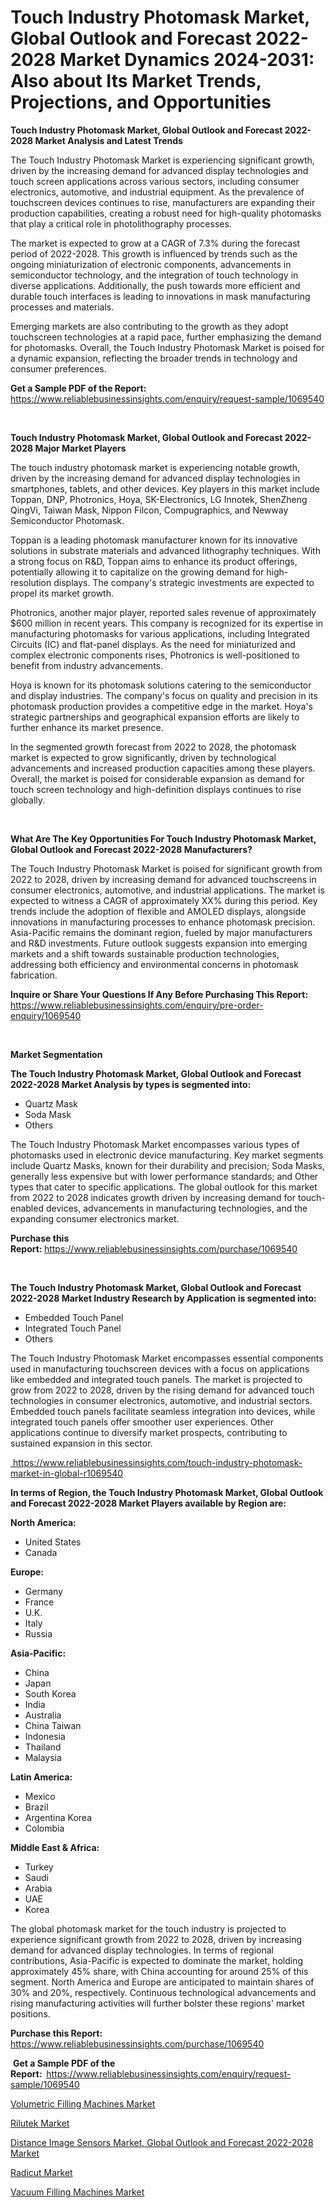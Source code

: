 <p><h1>Touch Industry Photomask Market, Global Outlook and Forecast 2022-2028 Market Dynamics 2024-2031: Also about Its Market Trends, Projections, and Opportunities</h1></p><p><strong>Touch Industry Photomask Market, Global Outlook and Forecast 2022-2028 Market Analysis and Latest Trends</strong></p>
<p><p>The Touch Industry Photomask Market is experiencing significant growth, driven by the increasing demand for advanced display technologies and touch screen applications across various sectors, including consumer electronics, automotive, and industrial equipment. As the prevalence of touchscreen devices continues to rise, manufacturers are expanding their production capabilities, creating a robust need for high-quality photomasks that play a critical role in photolithography processes.</p><p>The market is expected to grow at a CAGR of 7.3% during the forecast period of 2022-2028. This growth is influenced by trends such as the ongoing miniaturization of electronic components, advancements in semiconductor technology, and the integration of touch technology in diverse applications. Additionally, the push towards more efficient and durable touch interfaces is leading to innovations in mask manufacturing processes and materials.</p><p>Emerging markets are also contributing to the growth as they adopt touchscreen technologies at a rapid pace, further emphasizing the demand for photomasks. Overall, the Touch Industry Photomask Market is poised for a dynamic expansion, reflecting the broader trends in technology and consumer preferences.</p></p>
<p><strong>Get a Sample PDF of the Report:&nbsp;</strong> <a href="https://www.reliablebusinessinsights.com/enquiry/request-sample/1069540?utm_campaign=102&utm_medium=2&utm_source=Github&utm_content=ia&utm_term=04122024&utm_id=touch-industry-photomask-market-global-outlook-and-forecast-2022-2028">https://www.reliablebusinessinsights.com/enquiry/request-sample/1069540</a></p>
<p>&nbsp;</p>
<p><strong>Touch Industry Photomask Market, Global Outlook and Forecast 2022-2028 Major Market Players</strong></p>
<p><p>The touch industry photomask market is experiencing notable growth, driven by the increasing demand for advanced display technologies in smartphones, tablets, and other devices. Key players in this market include Toppan, DNP, Photronics, Hoya, SK-Electronics, LG Innotek, ShenZheng QingVi, Taiwan Mask, Nippon Filcon, Compugraphics, and Newway Semiconductor Photomask.</p><p>Toppan is a leading photomask manufacturer known for its innovative solutions in substrate materials and advanced lithography techniques. With a strong focus on R&D, Toppan aims to enhance its product offerings, potentially allowing it to capitalize on the growing demand for high-resolution displays. The company's strategic investments are expected to propel its market growth.</p><p>Photronics, another major player, reported sales revenue of approximately $600 million in recent years. This company is recognized for its expertise in manufacturing photomasks for various applications, including Integrated Circuits (IC) and flat-panel displays. As the need for miniaturized and complex electronic components rises, Photronics is well-positioned to benefit from industry advancements.</p><p>Hoya is known for its photomask solutions catering to the semiconductor and display industries. The company's focus on quality and precision in its photomask production provides a competitive edge in the market. Hoya's strategic partnerships and geographical expansion efforts are likely to further enhance its market presence.</p><p>In the segmented growth forecast from 2022 to 2028, the photomask market is expected to grow significantly, driven by technological advancements and increased production capacities among these players. Overall, the market is poised for considerable expansion as demand for touch screen technology and high-definition displays continues to rise globally.</p></p>
<p>&nbsp;</p>
<p><strong>What Are The Key Opportunities For Touch Industry Photomask Market, Global Outlook and Forecast 2022-2028 Manufacturers?</strong></p>
<p><p>The Touch Industry Photomask Market is poised for significant growth from 2022 to 2028, driven by increasing demand for advanced touchscreens in consumer electronics, automotive, and industrial applications. The market is expected to witness a CAGR of approximately XX% during this period. Key trends include the adoption of flexible and AMOLED displays, alongside innovations in manufacturing processes to enhance photomask precision. Asia-Pacific remains the dominant region, fueled by major manufacturers and R&D investments. Future outlook suggests expansion into emerging markets and a shift towards sustainable production technologies, addressing both efficiency and environmental concerns in photomask fabrication.</p></p>
<p><strong>Inquire or Share Your Questions If Any Before Purchasing This Report:</strong> <a href="https://www.reliablebusinessinsights.com/enquiry/pre-order-enquiry/1069540?utm_campaign=102&utm_medium=2&utm_source=Github&utm_content=ia&utm_term=04122024&utm_id=touch-industry-photomask-market-global-outlook-and-forecast-2022-2028">https://www.reliablebusinessinsights.com/enquiry/pre-order-enquiry/1069540</a></p>
<p>&nbsp;</p>
<p><strong>Market Segmentation</strong></p>
<p><strong>The Touch Industry Photomask Market, Global Outlook and Forecast 2022-2028 Market Analysis by types is segmented into:</strong></p>
<p><ul><li>Quartz Mask</li><li>Soda Mask</li><li>Others</li></ul></p>
<p><p>The Touch Industry Photomask Market encompasses various types of photomasks used in electronic device manufacturing. Key market segments include Quartz Masks, known for their durability and precision; Soda Masks, generally less expensive but with lower performance standards; and Other types that cater to specific applications. The global outlook for this market from 2022 to 2028 indicates growth driven by increasing demand for touch-enabled devices, advancements in manufacturing technologies, and the expanding consumer electronics market.</p></p>
<p><strong>Purchase this Report:&nbsp;</strong><a href="https://www.reliablebusinessinsights.com/purchase/1069540?utm_campaign=102&utm_medium=2&utm_source=Github&utm_content=ia&utm_term=04122024&utm_id=touch-industry-photomask-market-global-outlook-and-forecast-2022-2028">https://www.reliablebusinessinsights.com/purchase/1069540</a></p>
<p>&nbsp;</p>
<p><strong>The Touch Industry Photomask Market, Global Outlook and Forecast 2022-2028 Market Industry Research by Application is segmented into:</strong></p>
<p><ul><li>Embedded Touch Panel</li><li>Integrated Touch Panel</li><li>Others</li></ul></p>
<p><p>The Touch Industry Photomask Market encompasses essential components used in manufacturing touchscreen devices with a focus on applications like embedded and integrated touch panels. The market is projected to grow from 2022 to 2028, driven by the rising demand for advanced touch technologies in consumer electronics, automotive, and industrial sectors. Embedded touch panels facilitate seamless integration into devices, while integrated touch panels offer smoother user experiences. Other applications continue to diversify market prospects, contributing to sustained expansion in this sector.</p></p>
<p><a href="https://www.reliablebusinessinsights.com/touch-industry-photomask-market-in-global-r1069540?utm_campaign=102&utm_medium=2&utm_source=Github&utm_content=ia&utm_term=04122024&utm_id=touch-industry-photomask-market-global-outlook-and-forecast-2022-2028">&nbsp;https://www.reliablebusinessinsights.com/touch-industry-photomask-market-in-global-r1069540</a></p>
<p><strong>In terms of Region, the Touch Industry Photomask Market, Global Outlook and Forecast 2022-2028 Market Players available by Region are:</strong></p>
<p>
    <p> <strong> North America: </strong>
        <ul>
            <li>United States</li>
            <li>Canada</li>
        </ul>
        </p> 
    <p> <strong> Europe: </strong>
        <ul>
            <li>Germany</li>
            <li>France</li>
            <li>U.K.</li>
            <li>Italy</li>
            <li>Russia</li>
        </ul>
        </p> 
    <p> <strong> Asia-Pacific: </strong>
        <ul>
            <li>China</li>
            <li>Japan</li>
            <li>South Korea</li>
            <li>India</li>
            <li>Australia</li>
            <li>China Taiwan</li>
            <li>Indonesia</li>
            <li>Thailand</li>
            <li>Malaysia</li>
        </ul>
        </p> 
    <p> <strong> Latin America: </strong>
        <ul>
            <li>Mexico</li>
            <li>Brazil</li>
            <li>Argentina Korea</li>
            <li>Colombia</li>
        </ul>
        </p> 
    <p> <strong> Middle East & Africa: </strong>
        <ul>
            <li>Turkey</li>
            <li>Saudi</li>
            <li>Arabia</li>
            <li>UAE</li>
            <li>Korea</li>
        </ul>
    </p>
    </p>
<p><p>The global photomask market for the touch industry is projected to experience significant growth from 2022 to 2028, driven by increasing demand for advanced display technologies. In terms of regional contributions, Asia-Pacific is expected to dominate the market, holding approximately 45% share, with China accounting for around 25% of this segment. North America and Europe are anticipated to maintain shares of 30% and 20%, respectively. Continuous technological advancements and rising manufacturing activities will further bolster these regions' market positions.</p></p>
<p><strong>Purchase this Report: </strong><a href="https://www.reliablebusinessinsights.com/purchase/1069540?utm_campaign=102&utm_medium=2&utm_source=Github&utm_content=ia&utm_term=04122024&utm_id=touch-industry-photomask-market-global-outlook-and-forecast-2022-2028">https://www.reliablebusinessinsights.com/purchase/1069540</a></p>
<p>&nbsp;<strong>Get a Sample PDF of the Report:&nbsp;&nbsp;</strong><a href="https://www.reliablebusinessinsights.com/enquiry/request-sample/1069540?utm_campaign=102&utm_medium=2&utm_source=Github&utm_content=ia&utm_term=04122024&utm_id=touch-industry-photomask-market-global-outlook-and-forecast-2022-2028">https://www.reliablebusinessinsights.com/enquiry/request-sample/1069540</a></p>
<p><strong></strong></p>
<p><p><a href="https://www.linkedin.com/pulse/volumetric-filling-machines-market-pulse-98-expansion-blueprint-8tnvc?utm_campaign=102&utm_medium=2&utm_source=Github&utm_content=ia&utm_term=04122024&utm_id=touch-industry-photomask-market-global-outlook-and-forecast-2022-2028">Volumetric Filling Machines Market</a></p><p><a href="https://issuu.com/reportprime-2/docs/rilutek-market-size-2030.pptx?utm_campaign=102&utm_medium=2&utm_source=Github&utm_content=ia&utm_term=04122024&utm_id=touch-industry-photomask-market-global-outlook-and-forecast-2022-2028">Rilutek Market</a></p><p><a href="https://github.com/NargisHussain75/Market-Research-Report-List-1/blob/main/distance-image-sensors-market-global-outlook-and-forecast-2022-2028-market.md?utm_campaign=102&utm_medium=2&utm_source=Github&utm_content=ia&utm_term=04122024&utm_id=touch-industry-photomask-market-global-outlook-and-forecast-2022-2028">Distance Image Sensors Market, Global Outlook and Forecast 2022-2028 Market</a></p><p><a href="https://issuu.com/reportprime-2/docs/radicut-market-size-2030.pptx?utm_campaign=102&utm_medium=2&utm_source=Github&utm_content=ia&utm_term=04122024&utm_id=touch-industry-photomask-market-global-outlook-and-forecast-2022-2028">Radicut Market</a></p><p><a href="https://www.linkedin.com/pulse/insights-vacuum-filling-machines-market-size-which-expanding-pcdec?utm_campaign=102&utm_medium=2&utm_source=Github&utm_content=ia&utm_term=04122024&utm_id=touch-industry-photomask-market-global-outlook-and-forecast-2022-2028">Vacuum Filling Machines Market</a></p></p>